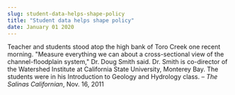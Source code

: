 ```yaml
---
slug: student-data-helps-shape-policy
title: "Student data helps shape policy"
date: January 01 2020
---
```


<p>Teacher and students stood atop the high bank of Toro Creek one recent morning. "Measure everything we can about a cross-sectional view of the channel-floodplain system," Dr. Doug Smith said. Dr. Smith is co-director of the Watershed Institute at California State University, Monterey Bay. The students were in his Introduction to Geology and Hydrology class. – <em>The Salinas Californian</em>, Nov. 16, 2011
</p>
